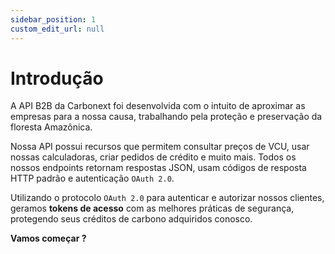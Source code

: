```yaml
---
sidebar_position: 1
custom_edit_url: null
---
```


# Introdução

A API B2B da Carbonext foi desenvolvida com o intuito de aproximar as empresas para a nossa causa, trabalhando pela proteção e preservação da floresta Amazônica.

Nossa API possui recursos que permitem consultar preços de VCU, usar nossas calculadoras, criar pedidos de crédito e muito mais. Todos os nossos endpoints retornam respostas JSON, usam códigos de resposta HTTP padrão e autenticação `OAuth 2.0`.

Utilizando o protocolo `OAuth 2.0` para autenticar e autorizar nossos clientes, geramos **tokens de acesso** com as melhores práticas de segurança, protegendo seus créditos de carbono adquiridos conosco.

**Vamos começar ?**
